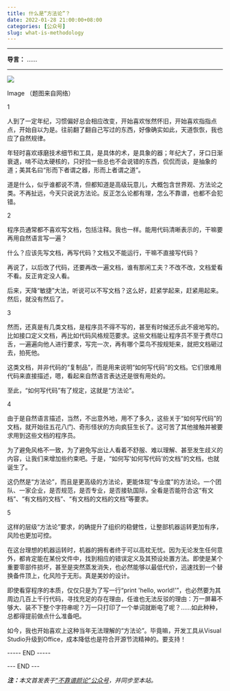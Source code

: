```yaml
---
title: 什么是“方法论”？
date: 2022-01-28 21:00:00+08:00
categories: [公众号]
slug: what-is-methodology
---
```


---

**导言：** ……

---

<img src="/uploads/2020-06-29/code.png" style="max-width:300px"/>

Image
（题图来自网络）

1

人到了一定年纪，习惯偏好总会相应改变，开始喜欢怅然怀旧，开始喜欢指指点点，开始自以为是。往前翻了翻自己写过的东西，好像确实如此，天道恢恢，我也应了自然规律。

年轻时喜欢琢磨技术细节和工具，是具体的术，是具象的器；年纪大了，牙口日渐衰退，啃不动太硬核的，只好捡一些总也不会说错的东西，侃侃而谈，是抽象的道；美其名曰“形而下者谓之器，形而上者谓之道”。

道是什么，似乎谁都说不清，但都知道是高级玩意儿，大概包含世界观、方法论之类。不再扯远，今天只说说方法论。反正怎么论都有理，怎么不靠谱，也都不会犯错。

2

程序员通常都不喜欢写文档，包括注释。我也一样。能用代码清晰表示的，干嘛要再用自然语言写一遍？

什么？应该先写文档，再写代码？文档又不能运行，干嘛不直接写代码？

再说了，以后改了代码，还要再改一遍文档，谁有那闲工夫？不改不改，文档爱看不看。反正肯定没人看。

后来，天降“敏捷”大法，听说可以不写文档？这么好，赶紧学起来，赶紧用起来。然后，就没有然后了。

3

然而，还真是有几类文档，是程序员不得不写的，甚至有时候还乐此不疲地写的。比如接口定义文档，再比如代码风格规范要求。这些文档能让程序员不至于费尽口舌，一遍遍向他人进行要求，写完一次，再有哪个菜鸟不按规矩来，就把文档砸过去，拍死他。

这类文档，并非代码的“复制品”，而是用来说明“如何写代码”的文档。它们很难用代码来直接描述，嗯，看起来自然语言表达还是很有用处的。

至此，“如何写代码”有了规定，这就是“方法论”。

4

由于是自然语言描述，当然，不出意外地，用不了多久，这些关于“如何写代码”的文档，就开始往五花八门、奇形怪状的方向疯狂生长了。这可苦了其他接触并被要求用到这些文档的程序员。

为了避免风格不一致，为了避免写出让人看着不舒服、难以理解、甚至发生歧义的内容，让我们来增加些约束吧。于是，“如何写‘如何写代码’的文档”的文档，也就诞生了。

这仍然是“方法论”，而且是更高级的方法论，更能体现“专业度”的方法论。一个团队、一家企业，是否规范，是否专业，是否接轨国际，全看是否能符合这“有文档”、“有文档的文档”、“有文档的文档的文档”等要求。

5

这样的层级“方法论”要求，的确提升了组织的稳健性，让整部机器运转更加有序，风险也更加可控。

在这台理想的机器运转时，机器的拥有者终于可以高枕无忧。因为无论发生任何意外，都肯定能在某份文件中，找到相应的错误定义及其预设处置方法。即使是某个重要零部件损坏，甚至是突然蒸发消失，也必然能够以最低代价，迅速找到一个替换备件顶上，化风险于无形。真是美妙的设计。

即使看穿程序的本质，仅仅只是为了写一行“print 'hello, world!'”，也必然要为其周边几百上千行代码，寻找充足的存在理由，任谁也无法反驳的理由：万一屏幕不够大、装不下整个字符串呢？万一只打印了一个单词就断电了呢？……如此种种，总都得提前做点什么准备吧。

如今，我也开始喜欢上这种当年无法理解的“方法论”。毕竟嘛，开发工具从Visual Studio升级到Office，成本降低也是符合开源节流精神的。要支持！

----- END -----

<div class="p-5 text-center">--- END ---</div>

<i><b>注：</b>本文首发表于[“不靠谱颜论”公众号](https://mp.weixin.qq.com/s/HDHhF8wyPsprXwviCqSq4Q)，并同步至本站。</i>
